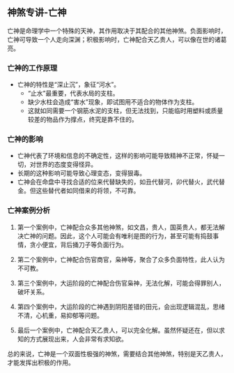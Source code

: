 ## 神煞专讲-亡神

亡神是命理学中一个特殊的天神，其作用取决于其配合的其他神煞。负面影响时，亡神可导致一个人走向深渊；积极影响时，亡神配合天乙贵人，可以像在世的诸葛亮。

### 亡神的工作原理

- 亡神的特性是“深止沉”，象征“河水”。
  - “止水”最重要，代表水局的支柱。
  - 缺少水柱会造成“害水”现象，即试图用不适合的物体作为支柱。
  - 这就如同需要一个钢筋水泥的支柱，但无法找到，只能临时用塑料或质量较差的物品作为撑点，终究是靠不住的。
  
### 亡神的影响

- 亡神代表了环境和信息的不确定性，这样的影响可能导致精神不正常，怀疑一切，对世界的态度变得怪异。
- 长期的这种影响可能导致心理变态，变得狠毒。
- 亡神会在命盘中寻找合适的位来代替缺失的，如丑代替河，卯代替火，武代替金。但这些替代者如同借来的将领，不可靠。

### 亡神案例分析

1. 第一个案例中，亡神配合众多其他神煞，如文昌，贵人，国英贵人，都无法解决亡神的问题。因此，这个人可能会有唯利是图的行为，甚至可能有捣鼓事情，贪小便宜，背后捅刀子等负面行为。

2. 第二个案例中，亡神配合伤官商官，枭神等，聚合了众多负面特性，此人认为不可教。

3. 第三个案例中，大运阶段的亡神配合伤官枭神，无法化解，可能会得罪别人，破坏关系。

4. 第四个案例中，大运阶段的亡神遇到阴阳差错的田元，会出现逻辑混乱，思绪不清，心机重，易抑郁等问题。

5. 最后一个案例中，亡神配合天乙贵人，可以完全化解。虽然怀疑还在，但以求知的方式展现出来，人会非常有求知欲。

总的来说，亡神是一个双面性极强的神煞，需要结合其他神煞，特别是天乙贵人，才能发挥出积极的作用。